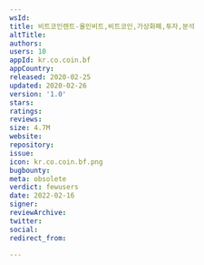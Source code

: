```yaml
---
wsId: 
title: 비트코인렌트-올인비트,비트코인,가상화폐,투자,분석
altTitle: 
authors: 
users: 10
appId: kr.co.coin.bf
appCountry: 
released: 2020-02-25
updated: 2020-02-26
version: '1.0'
stars: 
ratings: 
reviews: 
size: 4.7M
website: 
repository: 
issue: 
icon: kr.co.coin.bf.png
bugbounty: 
meta: obsolete
verdict: fewusers
date: 2022-02-16
signer: 
reviewArchive: 
twitter: 
social: 
redirect_from: 

---
```



